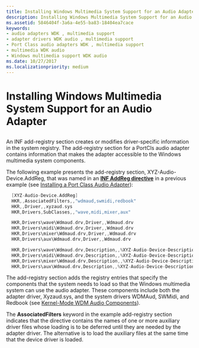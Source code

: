 ```yaml
---
title: Installing Windows Multimedia System Support for an Audio Adapter
description: Installing Windows Multimedia System Support for an Audio Adapter
ms.assetid: 5846404f-3a6a-4e55-ba83-18404ea7cace
keywords:
- audio adapters WDK , multimedia support
- adapter drivers WDK audio , multimedia support
- Port Class audio adapters WDK , multimedia support
- multimedia WDK audio
- Windows multimedia support WDK audio
ms.date: 10/27/2017
ms.localizationpriority: medium
---
```


# Installing Windows Multimedia System Support for an Audio Adapter


## <span id="ddk_installing_windows_multimedia_system_support_for_an_audio_adapter_"></span><span id="DDK_INSTALLING_WINDOWS_MULTIMEDIA_SYSTEM_SUPPORT_FOR_AN_AUDIO_ADAPTER_"></span>


An INF add-registry section creates or modifies driver-specific information in the system registry. The add-registry section for a PortCls audio adapter contains information that makes the adapter accessible to the Windows multimedia system components.

The following example presents the add-registry section, XYZ-Audio-Device.AddReg, that was named in an [**INF AddReg directive**](https://msdn.microsoft.com/library/windows/hardware/ff546320) in a previous example (see [Installing a Port Class Audio Adapter](installing-a-port-class-audio-adapter.md)):

```cpp
  [XYZ-Audio-Device.AddReg]
  HKR,,AssociatedFilters,,"wdmaud,swmidi,redbook"
  HKR,,Driver,,xyzaud.sys 
  HKR,Drivers,SubClasses,,"wave,midi,mixer,aux"

  HKR,Drivers\wave\Wdmaud.drv,Driver,,Wdmaud.drv
  HKR,Drivers\midi\Wdmaud.drv,Driver,,Wdmaud.drv
  HKR,Drivers\mixer\Wdmaud.drv,Driver,,Wdmaud.drv
  HKR,Drivers\aux\Wdmaud.drv,Driver,,Wdmaud.drv

  HKR,Drivers\wave\Wdmaud.drv,Description,,%XYZ-Audio-Device-Description%
  HKR,Drivers\midi\Wdmaud.drv,Description,,%XYZ-Audio-Device-Description%
  HKR,Drivers\mixer\Wdmaud.drv,Description,,%XYZ-Audio-Device-Description%
  HKR,Drivers\aux\Wdmaud.drv,Description,,%XYZ-Audio-Device-Description%
```

The add-registry section adds the registry entries that specify the components that the system needs to load so that the Windows multimedia system can use the audio adapter. These components include both the adapter driver, Xyzaud.sys, and the system drivers WDMAud, SWMidi, and Redbook (see [Kernel-Mode WDM Audio Components](kernel-mode-wdm-audio-components.md)).

The **AssociatedFilters** keyword in the example add-registry section indicates that the directive contains the names of one or more auxiliary driver files whose loading is to be deferred until they are needed by the adapter driver. The alternative is to load the auxiliary files at the same time that the device driver is loaded.

 

 




